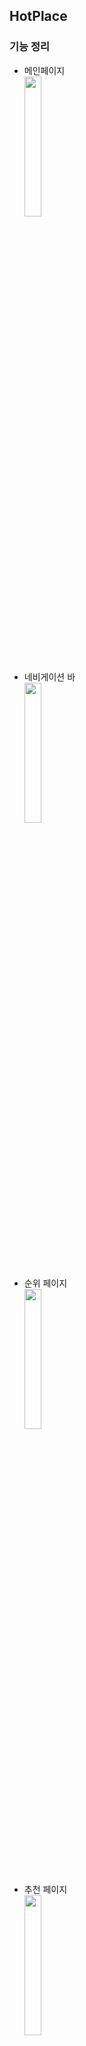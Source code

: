 ## HotPlace

### 기능 정리

- 메인페이지  
  <img src="https://user-images.githubusercontent.com/17956765/110787387-99bbaa80-82b0-11eb-8424-be9cd2a9466c.jpg" width="24%" height="24%">


- 네비게이션 바  
  <img src="https://user-images.githubusercontent.com/17956765/110787393-9b856e00-82b0-11eb-8e06-8c45f0ed44ef.jpg" width="24%" height="24%">


- 순위 페이지  
  <img src="https://user-images.githubusercontent.com/17956765/110787395-9b856e00-82b0-11eb-960d-929ae45a83f1.jpg" width="24%" height="24%">

- 추천 페이지  
  <img src="https://user-images.githubusercontent.com/17956765/110787398-9c1e0480-82b0-11eb-97d6-f2881bb83384.jpg" width="24%" height="24%">


- 지도 페이지  
  <img src="https://user-images.githubusercontent.com/17956765/110787389-9a544100-82b0-11eb-9012-145adbd5e496.jpg" width="24%" height="24%"> <img src="https://user-images.githubusercontent.com/17956765/110787390-9a544100-82b0-11eb-884c-40a3ebbcb817.jpg" width="24%" height="24%"> 


- 나의 플레이스 페이지  
  <img src="https://user-images.githubusercontent.com/17956765/110787392-9aecd780-82b0-11eb-9d8f-bc89bc2cb8cd.jpg" width="24%" height="24%">


- 게시판 페이지  
  <img src="https://user-images.githubusercontent.com/17956765/110787403-9cb69b00-82b0-11eb-8d34-02f8a0e9bbed.jpg" width="24%" height="24%">


- 게시판 글 작성  
  <img src="https://user-images.githubusercontent.com/17956765/110787401-9c1e0480-82b0-11eb-89ba-11e98ccb2354.jpg" width="24%" height="24%">


- 게시판 플레이스 필터  
  <img src="https://user-images.githubusercontent.com/17956765/110787383-988a7d80-82b0-11eb-98c1-1ff221adc458.jpg" width="24%" height="24%">
